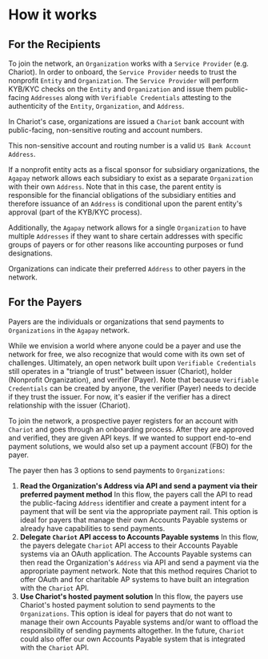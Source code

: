 # How it works

## For the Recipients

To join the network, an `Organization` works with a `Service Provider` (e.g. Chariot).
In order to onboard, the `Service Provider` needs to trust the nonprofit `Entity` and `Organization`.
The `Service Provider` will perform KYB/KYC checks on the `Entity` and `Organization` and issue them
public-facing `Addresses` along with `Verifiable Credentials` attesting to the authenticity of the `Entity`, `Organization`, and `Address`.

In Chariot's case, organizations are issued a `Chariot` bank account
with public-facing, non-sensitive routing and account numbers.

This non-sensitive account and routing number is a valid `US Bank Account Address`.

If a nonprofit entity acts as a fiscal sponsor for subsidiary organizations,
the `Agapay` network allows each subsidiary to exist as a separate `Organization` with their own `Address`.
Note that in this case, the parent entity is responsible for the financial obligations of the subsidiary entities
and therefore issuance of an `Address` is conditional upon the parent entity's approval (part of the KYB/KYC process).

Additionally, the `Agapay` network allows for a single `Organization` to have multiple `Addresses`
if they want to share certain addresses with specific groups of payers or for other reasons
like accounting purposes or fund designations.

Organizations can indicate their preferred `Address` to other payers in the network.

## For the Payers

Payers are the individuals or organizations that send payments to `Organizations` in the `Agapay` network.

While we envision a world where anyone could be a payer and use the network for free, we also recognize that would come with its own set of challenges.
Ultimately, an open network built upon `Verifiable Credentials` still operates in a "triangle of trust" between issuer (Chariot), holder (Nonprofit Organization), and verifier (Payer).
Note that because `Verifiable Credentials` can be created by anyone, the verifier (Payer) needs to decide if they trust the issuer.
For now, it's easier if the verifier has a direct relationship with the issuer (Chariot).

To join the network, a prospective payer registers for an account with `Chariot` and goes through an onboarding process.
After they are approved and verified, they are given API keys.
If we wanted to support end-to-end payment solutions, we would also set up a payment account (FBO) for the payer.

The payer then has 3 options to send payments to `Organizations`:

1. **Read the Organization's Address via API and send a payment via their preferred payment method**
 In this flow, the payers call the API to read the public-facing `Address` identifier
 and create a payment intent for a payment that will be sent via the appropriate payment rail.
 This option is ideal for payers that manage their own Accounts Payable systems or already have capabilities to send payments.
2. **Delegate `Chariot` API access to Accounts Payable systems**
 In this flow, the payers delegate `Chariot` API access to their Accounts Payable systems via an OAuth application.
 The Accounts Payable systems can then read the Organization's `Address` via API and send a payment via the appropriate payment network.
 Note that this method requires Chariot to offer OAuth and for charitable AP systems to have built an integration with the `Chariot` API.
3. **Use Chariot's hosted payment solution**
 In this flow, the payers use Chariot's hosted payment solution to send payments to the `Organizations`.
 This option is ideal for payers that do not want to manage their own Accounts Payable systems and/or want to offload the responsibility of sending payments altogether.
 In the future, `Chariot` could also offer our own Accounts Payable system that is integrated with the `Chariot` API.
